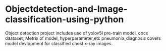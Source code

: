 # Objectdetection-and-Image-classification-using-python
Object detection project includes use of yolov5l pre-train model, coco daataset, Metrix of model, hyperparameter,etc
pneumonia_diagnosis covers model devlopment for classified chest x-ray images.
